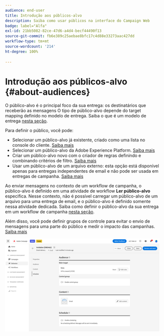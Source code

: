 ```yaml
---
audience: end-user
title: Introdução aos públicos-alvo
description: Saiba como usar públicos na interface do Campaign Web
badge: label="Alfa"
exl-id: 21bb5082-82ce-47d6-a4d4-becf44490f13
source-git-commit: fb6e389c25aebae8bfc17c4d88e33273aac427dd
workflow-type: tm+mt
source-wordcount: '214'
ht-degree: 100%

---
```



# Introdução aos públicos-alvo {#about-audiences}

<!--
Audience only created for the delivery, not available later-->


<!--
Three ways:
* existing audience

Campaign or AEP Audiences

* create new on the fly

query like AEP segment builder (same component with campaign data)

* import from file

show use case with a new audience creation (or import from file?)

control groups like acc: exract, random, based on attribute
-->


O público-alvo é o principal foco da sua entrega: os destinatários que receberão as mensagens O tipo de público-alvo depende do target mapping definido no modelo de entrega. Saiba o que é um modelo de entrega [nesta seção](../msg/delivery-template.md).

Para definir o público, você pode:

* Selecionar um público-alvo já existente, criado como uma lista no console do cliente. [Saiba mais](add-audience.md)
* Selecionar um público-alvo da Adobe Experience Platform. [Saiba mais](aep-audience.md)
* Criar um público-alvo novo com o criador de regras definindo e combinando critérios de filtro. [Saiba mais](segment-builder.md)
* Usar um público-alvo de um arquivo externo: esta opção está disponível apenas para entregas independentes de email e não pode ser usada em entregas de campanha. [Saiba mais](file-audience.md)

Ao enviar mensagens no contexto de um workflow de campanha, o público-alvo é definido em uma atividade de workflow **Ler público-alvo** especifica. Nesse contexto, não é possível carregar um público-alvo de um arquivo para uma entrega de email, e o público-alvo é definido somente nessa atividade dedicada. Saiba como definir o público-alvo da sua entrega em um workflow de campanha [nesta seção](../workflows/orchestrate-activities.md).

Além disso, você pode definir grupos de controle para evitar o envio de mensagens para uma parte do público e medir o impacto das campanhas. [Saiba mais](control-group.md)

![](assets/about-audience.png)

